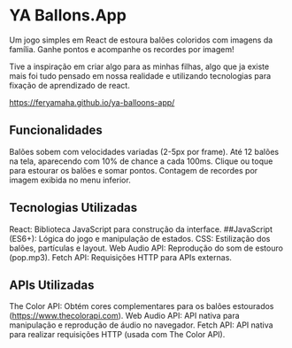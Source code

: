 # YA Ballons.App

Um jogo simples em React de estoura balões coloridos com imagens da família. 
Ganhe pontos e acompanhe os recordes por imagem!

Tive a inspiração em criar algo para as minhas filhas, algo que ja existe mais foi tudo pensado em nossa realidade e utilizando tecnologias para fixação de aprendizado de react.

https://feryamaha.github.io/ya-balloons-app/

## Funcionalidades
Balões sobem com velocidades variadas (2-5px por frame).
Até 12 balões na tela, aparecendo com 10% de chance a cada 100ms.
Clique ou toque para estourar os balões e somar pontos.
Contagem de recordes por imagem exibida no menu inferior.

## Tecnologias Utilizadas
React: Biblioteca JavaScript para construção da interface.
##JavaScript (ES6+): Lógica do jogo e manipulação de estados.
CSS: Estilização dos balões, partículas e layout.
Web Audio API: Reprodução do som de estouro (pop.mp3).
Fetch API: Requisições HTTP para APIs externas.

## APIs Utilizadas
The Color API: Obtém cores complementares para os balões estourados (https://www.thecolorapi.com).
Web Audio API: API nativa para manipulação e reprodução de áudio no navegador.
Fetch API: API nativa para realizar requisições HTTP (usada com The Color API).   
